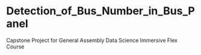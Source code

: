 # Detection_of_Bus_Number_in_Bus_Panel
Capstone Project for General Assembly Data Science Immersive Flex Course
